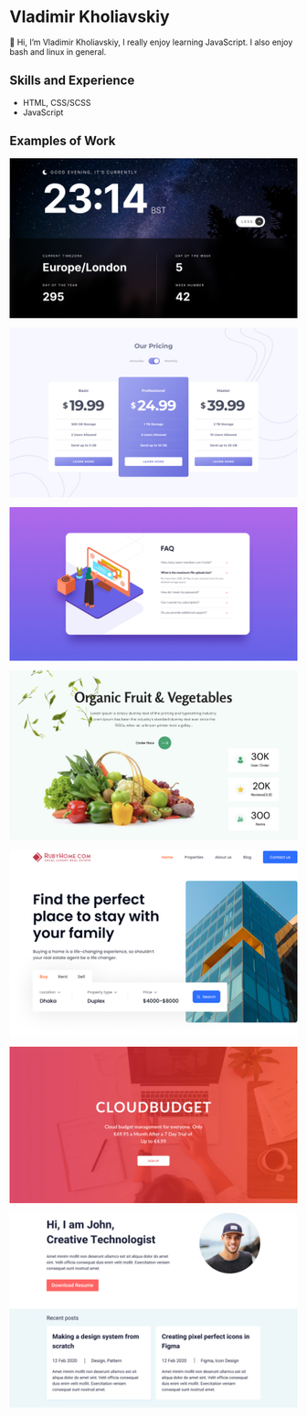 # Vladimir Kholiavskiy

👋 Hi, I’m Vladimir Kholiavskiy, I really enjoy learning JavaScript. I also enjoy bash and linux in general.

## Skills and Experience

- HTML, CSS/SCSS
- JavaScript

## Examples of Work

[<img src="/img/pr-7.png">](https://vohol.github.io/beauty-clock/)

[<img src="/img/pr-6.jpg">](https://vohol.github.io/our-pricing/)

[<img src="/img/pr-5.jpg">](https://vohol.github.io/purple-accordion/)

[<img src="/img/pr-4.png">](https://vohol.github.io/organic-fruit-vegetables/)

[<img src="/img/pr-3.jpg">](https://vohol.github.io/rubyhome/)

[<img src="/img/pr-2.png">](https://vohol.github.io/cloudbudget/)

[<img src="/img/pr-1.jpg">](https://vohol.github.io/i-am-John/)
